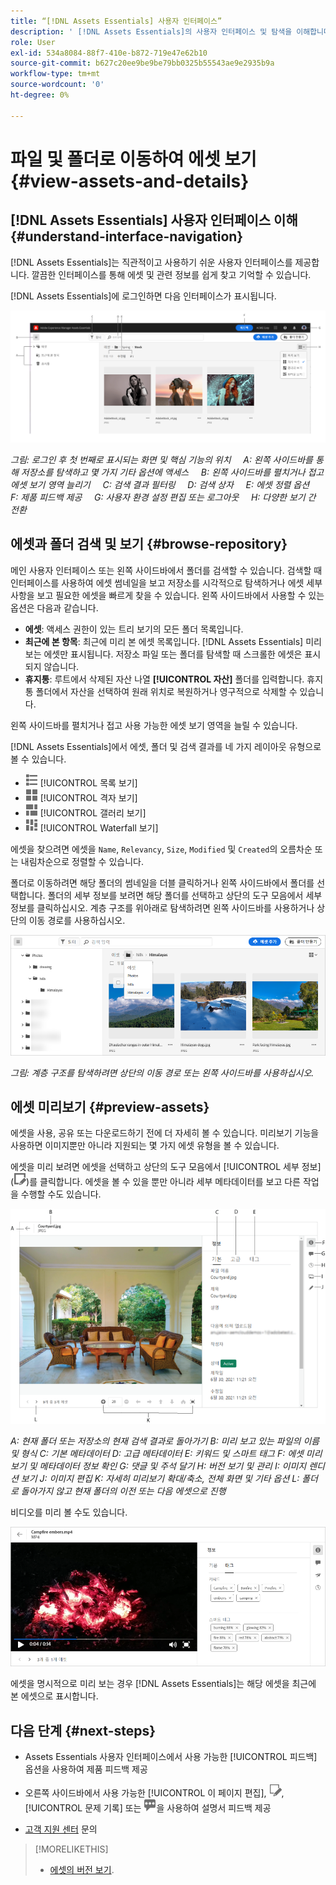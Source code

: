 ```yaml
---
title: “[!DNL Assets Essentials] 사용자 인터페이스”
description: ' [!DNL Assets Essentials]의 사용자 인터페이스 및 탐색을 이해합니다.'
role: User
exl-id: 534a8084-88f7-410e-b872-719e47e62b10
source-git-commit: b627c20ee9be9be79bb0325b55543ae9e2935b9a
workflow-type: tm+mt
source-wordcount: '0'
ht-degree: 0%

---
```


# 파일 및 폴더로 이동하여 에셋 보기 {#view-assets-and-details}

<!-- TBD: Give screenshots of all views with many assets. Zoom out to showcase how the thumbnails/tiles flow on the UI in different views. -->

<!-- TBD: The options in left sidebar may change. Shared with me and Shared by me are missing for now. Update this section as UI is updated. -->

## [!DNL Assets Essentials] 사용자 인터페이스 이해 {#understand-interface-navigation}

[!DNL Assets Essentials]는 직관적이고 사용하기 쉬운 사용자 인터페이스를 제공합니다. 깔끔한 인터페이스를 통해 에셋 및 관련 정보를 쉽게 찾고 기억할 수 있습니다.

[!DNL Assets Essentials]에 로그인하면 다음 인터페이스가 표시됩니다.

<!-- TBD: Update this screenshot. Remove top bar. Remove 2 labels from top bar. -->

![[!DNL Assets Essentials] 사용자 인터페이스](assets/essentials-interface1.png)

*그림: 로그인 후 첫 번째로 표시되는 화면 및 핵심 기능의 위치*
    *A: 왼쪽 사이드바를 통해 저장소를 탐색하고 몇 가지 기타 옵션에 액세스*
    *B: 왼쪽 사이드바를 펼치거나 접고 에셋 보기 영역 늘리기*
    *C: 검색 결과 필터링*
    *D: 검색 상자*
    *E: 에셋 정렬 옵션*
    *F: 제품 피드백 제공*
    *G: 사용자 환경 설정 편집 또는 로그아웃*
    *H: 다양한 보기 간 전환*

<!-- TBD: Need an embedded video here with narration. It has to be hosted on MPC to be embeddable. -->

## 에셋과 폴더 검색 및 보기 {#browse-repository}

메인 사용자 인터페이스 또는 왼쪽 사이드바에서 폴더를 검색할 수 있습니다. 검색할 때 인터페이스를 사용하여 에셋 썸네일을 보고 저장소를 시각적으로 탐색하거나 에셋 세부 사항을 보고 필요한 에셋을 빠르게 찾을 수 있습니다. 왼쪽 사이드바에서 사용할 수 있는 옵션은 다음과 같습니다.

* **에셋**: 액세스 권한이 있는 트리 보기의 모든 폴더 목록입니다.
* **최근에 본 항목**: 최근에 미리 본 에셋 목록입니다. [!DNL Assets Essentials] 미리 보는 에셋만 표시됩니다. 저장소 파일 또는 폴더를 탐색할 때 스크롤한 에셋은 표시되지 않습니다.
* **휴지통**: 루트에서 삭제된 자산 나열 **[!UICONTROL 자산]** 폴더를 입력합니다. 휴지통 폴더에서 자산을 선택하여 원래 위치로 복원하거나 영구적으로 삭제할 수 있습니다.

<!-- TBD: Not sure if we want to publish these right now. CC Libs are beta as per Greg.
* **Libraries**: Access to [!DNL Adobe Creative Cloud Team] (CCT) Libraries view. This view is visible only if the user is entitled to CCT Libraries.
-->

<!-- TBD: My Work Space shows task inbox and it is not visible on AEM Cloud Demos as of now. It is the source of truth server hence not documenting My Work Space option for now.
-->

왼쪽 사이드바를 펼치거나 접고 사용 가능한 에셋 보기 영역을 늘릴 수 있습니다.

[!DNL Assets Essentials]에서 에셋, 폴더 및 검색 결과를 네 가지 레이아웃 유형으로 볼 수 있습니다.

* ![list view icon](assets/do-not-localize/list-view.png) [!UICONTROL 목록 보기]
* ![grid view icon](assets/do-not-localize/grid-view.png) [!UICONTROL 격자 보기]
* ![gallery view icon](assets/do-not-localize/gallery-view.png) [!UICONTROL 갤러리 보기]
* ![waterfall view icon](assets/do-not-localize/waterfall-view.png) [!UICONTROL Waterfall 보기]

에셋을 찾으려면 에셋을 `Name`, `Relevancy`, `Size`, `Modified` 및 `Created`의 오름차순 또는 내림차순으로 정렬할 수 있습니다.

폴더로 이동하려면 해당 폴더의 썸네일을 더블 클릭하거나 왼쪽 사이드바에서 폴더를 선택합니다. 폴더의 세부 정보를 보려면 해당 폴더를 선택하고 상단의 도구 모음에서 세부 정보를 클릭하십시오. 계층 구조를 위아래로 탐색하려면 왼쪽 사이드바를 사용하거나 상단의 이동 경로를 사용하십시오.

![폴더 검색](assets/browsing-folders.png)

*그림: 계층 구조를 탐색하려면 상단의 이동 경로 또는 왼쪽 사이드바를 사용하십시오.*

## 에셋 미리보기 {#preview-assets}

에셋을 사용, 공유 또는 다운로드하기 전에 더 자세히 볼 수 있습니다. 미리보기 기능을 사용하면 이미지뿐만 아니라 지원되는 몇 가지 에셋 유형을 볼 수 있습니다.

에셋을 미리 보려면 에셋을 선택하고 상단의 도구 모음에서 [!UICONTROL 세부 정보] (![details icon](assets/do-not-localize/edit-in-icon.png))를 클릭합니다. 에셋을 볼 수 있을 뿐만 아니라 세부 메타데이터를 보고 다른 작업을 수행할 수도 있습니다.

![에셋 미리보기](assets/preview-asset.png)

*A: 현재 폴더 또는 저장소의 현재 검색 결과로 돌아가기*
*B: 미리 보고 있는 파일의 이름 및 형식*
*C: 기본 메타데이터*
*D: 고급 메타데이터*
*E: 키워드 및 스마트 태그*
*F: 에셋 미리보기 및 메타데이터 정보 확인*
*G: 댓글 및 주석 달기*
*H: 버전 보기 및 관리*
*I: 이미지 렌디션 보기*
*J: 이미지 편집*
*K: 자세히 미리보기 확대/축소, 전체 화면 및 기타 옵션*
*L: 폴더로 돌아가지 않고 현재 폴더의 이전 또는 다음 에셋으로 진행*

비디오를 미리 볼 수도 있습니다.

![비디오 미리보기](/help/assets/preview-video.png)

에셋을 명시적으로 미리 보는 경우 [!DNL Assets Essentials]는 해당 에셋을 최근에 본 에셋으로 표시합니다.

<!-- TBD: Describe the options.

Explicitly previewed assets are displayed as recently viewed assets. Give screenshot of this.
Other use cases after previewing.
-->

## 다음 단계 {#next-steps}

* Assets Essentials 사용자 인터페이스에서 사용 가능한 [!UICONTROL 피드백] 옵션을 사용하여 제품 피드백 제공

* 오른쪽 사이드바에서 사용 가능한 [!UICONTROL 이 페이지 편집], ![페이지 편집](assets/do-not-localize/edit-page.png), [!UICONTROL 문제 기록] 또는 ![GitHub 문제 생성](assets/do-not-localize/github-issue.png)을 사용하여 설명서 피드백 제공

* [고객 지원 센터](https://experienceleague.adobe.com/?support-solution=General#support) 문의

>[!MORELIKETHIS]
>
>* [에셋의 버전 보기](/help/manage-organize.md#view-versions).

